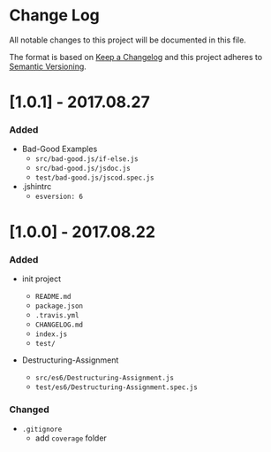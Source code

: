 # Change Log
All notable changes to this project will be documented in this file.

The format is based on [Keep a Changelog](http://keepachangelog.com/)
and this project adheres to [Semantic Versioning](http://semver.org/).


# [1.0.1] - 2017.08.27
### Added
- Bad-Good Examples
    - `src/bad-good.js/if-else.js`
    - `src/bad-good.js/jsdoc.js`
    - `test/bad-good.js/jscod.spec.js`
- .jshintrc
    - ```esversion: 6```
    

# [1.0.0] - 2017.08.22
### Added
- init project
    - `README.md`
    - `package.json`
    - `.travis.yml`
    - `CHANGELOG.md`
    - `index.js`
    - `test/`
    
- Destructuring-Assignment
    - `src/es6/Destructuring-Assignment.js`
    - `test/es6/Destructuring-Assignment.spec.js`

### Changed
- `.gitignore`
    - add `coverage` folder